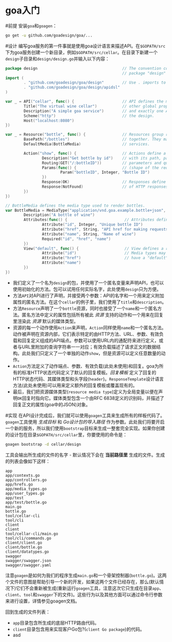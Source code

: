 goa入门
==

#前提
安装`goa`和`goagen`：
```bash
go get -u github.com/goadesign/goa/...
```

#设计
编写goa服务的第一件事就是使用goa设计语言来描述API。在`$GOPATH/src`下为goa服务创建一个新目录，例如`$GOPATH/src/cellar`。在目录下新建一个`design`子目录和`design/design.go`并输入以下内容：
```go
package design                                     // The convention consists of naming the design
                                                   // package "design"
import (
        . "github.com/goadesign/goa/design"        // Use . imports to enable the DSL
        . "github.com/goadesign/goa/design/apidsl"
)

var _ = API("cellar", func() {                     // API defines the microservice endpoint and
        Title("The virtual wine cellar")           // other global properties. There should be one
        Description("A simple goa service")        // and exactly one API definition appearing in
        Scheme("http")                             // the design.
        Host("localhost:8080")
})

var _ = Resource("bottle", func() {                // Resources group related API endpoints
        BasePath("/bottles")                       // together. They map to REST resources for REST
        DefaultMedia(BottleMedia)                  // services.

        Action("show", func() {                    // Actions define a single API endpoint together
                Description("Get bottle by id")    // with its path, parameters (both path
                Routing(GET("/:bottleID"))         // parameters and querystring values) and payload
                Params(func() {                    // (shape of the request body).
                        Param("bottleID", Integer, "Bottle ID")
                })
                Response(OK)                       // Responses define the shape and status code
                Response(NotFound)                 // of HTTP responses.
        })
})

// BottleMedia defines the media type used to render bottles.
var BottleMedia = MediaType("application/vnd.goa.example.bottle+json", func() {
        Description("A bottle of wine")
        Attributes(func() {                         // Attributes define the media type shape.
                Attribute("id", Integer, "Unique bottle ID")
                Attribute("href", String, "API href for making requests on the bottle")
                Attribute("name", String, "Name of wine")
                Required("id", "href", "name")
        })
        View("default", func() {                    // View defines a rendering of the media type.
                Attribute("id")                     // Media types may have multiple views and must
                Attribute("href")                   // have a "default" view.
                Attribute("name")
        })
})
```
- 我们定义了一个名为`design`的包，并使用了一个匿名变量来声明API，也可以使用初始化的方法。包可以试用任何实际名字，此处使用`design`只为方便。
- 方法`API`对API进行了声明，并接受两个参数：API的名字和一个用来定义附加属性的匿名方法。在这个`cellar`的例子里，我们使用了`title`和`description`。
- 方法`Resource`声明了一个`bottle`资源，同时也接受了一个`name`和一个匿名方法。匿名方法中定义的属性包括所有被此 *资源* 支持的动作和一个用来在回复里渲染此 *资源* 默认的媒体类型。
- 资源的每一个动作使用`Action`来声明，`Action`同样使用`name`和一个匿名方法。动作被声明在资源内部，它们表示特定的由HTTP方法、URL、参数、有效负载和回复定义组成的API端点。参数可以使用URL内的通配符来进行定义，或者与URL里附加的查询字符串一一对应；有效负载描述了请求正文的数据结构。此处我们只定义了一个单独的动作`show`，但是资源可以定义任意数量的动作。
- `Action`方法定义了动作端点、参数、有效负载(此处未使用)和回复。goa为所有的标准HTTP状态代码定义了默认的回复模板。*回复模板* 定义了回复的HTTP状态代码、其媒体类型和头字段(`header`)。`ResponseTemplate`设计语言方法(此处未使用)可以用来定义额外的回复模板或覆盖现有的。
- 最后，我们把资源媒体类型(`resource media type`)定义为全局变量以便在声明`OK`回复时指向它。媒体类型包含一个由RFC 6838定义的识别码，并描述了回复正文的属性(goa中的JSON)对象。

#实现
在API设计完成后，我们就可以使用`goagen`工具来生成所有的样板代码了。`goagen`工具使用 *生成目标* 和 *Go设计包的导入路径* 作为参数。此处我们将要开启一个新的服务，所以我们使用`bootstrap`目标来生成一整套完全实现。如果你创建的设计包在目录`$GOPATH/src/cellar`里，你要使用的命令是：
```bash
goagen bootstrap -d cellar/design
```
工具会输出所生成的文件的名字 - 默认情况下会在 **当前路径里** 生成的文件。生成的列表会像如下这样：
```
app
app/contexts.go
app/controllers.go
app/hrefs.go
app/media_types.go
app/user_types.go
app/test
app/test/bottle.go
main.go
bottle.go
tool/cellar-cli
tool/cli
client
client
tool/cellar-cli/main.go
tool/cli/commands.go
client/client.go
client/bottle.go
client/datatypes.go
swagger
swagger/swagger.json
swagger/swagger.yaml
```
注意`goagen`是如何为我们的程序生成`main.go`和一个骨架控制器(`bottle.go`)。这两个文件的意图是帮助引导一个新的开发，如果这两个文件已经存在，那么(默认情况下)它们不会重新被生成(重新运行`goagen`工具，注意这次它只生成在目录`app`、`client`、`tool`和`swagger`下的文件)。这些行为以及其他方面可以通过命令行参数来进行设置，详情参见goagen文档。

回到生成的文件列表：

- `app`目录包含所生成的底层HTTP路由代码。
- `client`目录包含用来实现客户Go包?(`client Go package`)的代码。
- asd 























